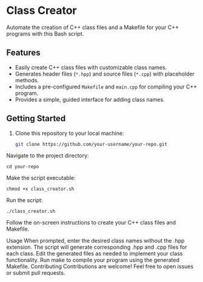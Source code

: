# Class Creator

Automate the creation of C++ class files and a Makefile for your C++ programs with this Bash script.

## Features

- Easily create C++ class files with customizable class names.
- Generates header files (`*.hpp`) and source files (`*.cpp`) with placeholder methods.
- Includes a pre-configured `Makefile` and `main.cpp` for compiling your C++ program.
- Provides a simple, guided interface for adding class names.

## Getting Started

1. Clone this repository to your local machine:

   ```bash
   git clone https://github.com/your-username/your-repo.git
Navigate to the project directory:
```
cd your-repo
```
Make the script executable:
```
chmod +x class_creator.sh
```

Run the script:
```
./class_creator.sh
```

Follow the on-screen instructions to create your C++ class files and Makefile.

Usage
When prompted, enter the desired class names without the .hpp extension.
The script will generate corresponding .hpp and .cpp files for each class.
Edit the generated files as needed to implement your class functionality.
Run make to compile your program using the generated Makefile.
Contributing
Contributions are welcome! Feel free to open issues or submit pull requests.
